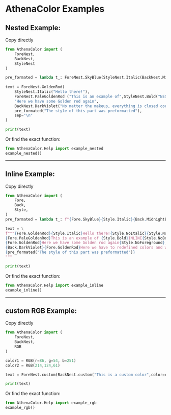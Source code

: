 # AthenaColor Examples

## Nested Example:
Copy directly
```python
from AthenaColor import (  
    ForeNest,  
    BackNest,  
    StyleNest  
)  

pre_formated = lambda t_: ForeNest.SkyBlue(StyleNest.Italic(BackNest.MidnightBlue(t_) ))  
  
text = ForeNest.GoldenRod(  
    StyleNest.Italic("Hello there!"),  
    ForeNest.PaleGoldenRod ("This is an example of",StyleNest.Bold("NESTED"),"styling"),  
    "Here we have some Golden rod again",  
    BackNest.DarkViolet("No matter the makeup, everything is closed correctly"),  
    pre_formated("The style of this part was preformatted"),  
    sep="\n"  
) 

print(text)
```

Or find the exact function:
```python
from AthenaColor.Help import example_nested
example_nested()
```

---
## Inline Example:

Copy directly
```python
from AthenaColor import (
	Fore,
	Back,
	Style,
)
pre_formated = lambda t_: f"{Fore.SkyBlue}{Style.Italic}{Back.MidnightBlue}{t_}{Style.NoForeground}{Style.NoItalic}{Style.NoBackground}"

text = \
f"""{Fore.GoldenRod}{Style.Italic}Hello there!{Style.NoItalic}{Style.NoForeground}
{Fore.PaleGoldenRod}This is an example of {Style.Bold}INLINE{Style.NoBold} styling{Style.NoForeground}
{Fore.GoldenRod}Here we have some Golden rod again{Style.NoForeground},
{Back.DarkViolet}{Fore.GoldenRod}Here we have to redefined colors and worry about resets{Style.NoForeground}{Style.NoBackground}
{pre_formated("The style of this part was preformatted")}
"""  

print(text)
```

Or find the exact function:
```python
from AthenaColor.Help import example_inline
example_inline()
```

---
## custom RGB Example:
Copy directly
```python
from AthenaColor import (  
    ForeNest,
    BackNest,
    RGB
)  

color1 = RGB(r=86, g=54, b=251)
color2 = RGB(214,124,61)

text = ForeNest.custom(BackNest.custom("This is a custom color",color=color2),color=color1)

print(text)
```

Or find the exact function:
```python
from AthenaColor.Help import example_rgb
example_rgb()
```